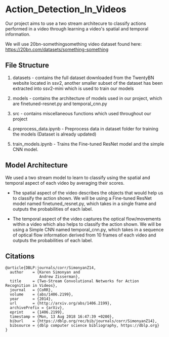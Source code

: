 # Action_Detection_In_Videos

Our project aims to use a two stream architecure to classify actions performed in a video through learning a video's spatial and temporal information.

We will use 20bn-somethingsomething video dataset found here: https://20bn.com/datasets/something-something

## File Structure

1. datasets - contains the full dataset downloaded from the TwentyBN website located in ssv2, another smaller subset of the dataset has been extracted into ssv2-mini which is used to train our models

2. models - contains the architecture of models used in our project, which are finetuned-resnet.py and temporal_cnn.py

3. src - contains miscellaneous functions which used throughout our project

4. preprocess_data.ipynb - Preprocess data in dataset folder for training the models (Dataset is already updated)

5. train_models.ipynb - Trains the Fine-tuned ResNet model and the simple CNN model. 

## Model Architecture

We used a two stream model to learn to classify using the spatial and temporal aspect of each video by averaging their scores.

- The spatial aspect of the video describes the objects that would help us to classify the action shown. We will be using a Fine-tuned ResNet model named finetuned_resnet.py, which takes in a single frame and outputs the probabilities of each label.

- The temporal aspect of the video captures the optical flow/movements within a video which also helps to classify the action shown. We will be using a Simple CNN named temporal_cnn.py, which takes in a sequence of optical flow information derived from 10 frames of each video and outputs the probabilities of each label.

## Citations
```
@article{DBLP:journals/corr/SimonyanZ14,
  author    = {Karen Simonyan and
               Andrew Zisserman},
  title     = {Two-Stream Convolutional Networks for Action Recognition in Videos},
  journal   = {CoRR},
  volume    = {abs/1406.2199},
  year      = {2014},
  url       = {http://arxiv.org/abs/1406.2199},
  archivePrefix = {arXiv},
  eprint    = {1406.2199},
  timestamp = {Mon, 13 Aug 2018 16:47:39 +0200},
  biburl    = {https://dblp.org/rec/bib/journals/corr/SimonyanZ14},
  bibsource = {dblp computer science bibliography, https://dblp.org}
}